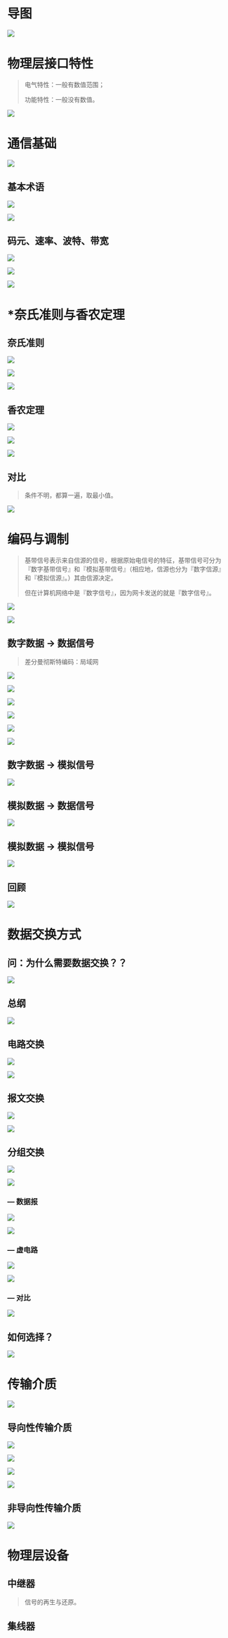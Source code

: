 

# 导图

![](media_PhysicalLayer/001.png)



# 物理层接口特性

> 电气特性：一般有数值范围；
>
> 功能特性：一般没有数值。

![](media_PhysicalLayer/002.png)



# 通信基础

![](media_PhysicalLayer/003.png)

## 基本术语

![](media_PhysicalLayer/004.png)



![](media_PhysicalLayer/005.png)



## 码元、速率、波特、带宽

![](media_PhysicalLayer/006.png)



![](media_PhysicalLayer/007.png)



![](media_PhysicalLayer/008.png)



# *奈氏准则与香农定理

## 奈氏准则

![](media_PhysicalLayer/009.png)



![](media_PhysicalLayer/010.png)



![](media_PhysicalLayer/011.png)



## 香农定理

![](media_PhysicalLayer/012.png)

![](media_PhysicalLayer/013.png)

![](media_PhysicalLayer/014.png)



## 对比

> 条件不明，都算一遍，取最小值。

![](media_PhysicalLayer/015.png)





# 编码与调制

> 基带信号表示来自信源的信号，根据原始电信号的特征，基带信号可分为『数字基带信号』和『模拟基带信号』（相应地，信源也分为『数字信源』和『模拟信源』。）其由信源决定。
>
> 但在计算机网络中是『数字信号』，因为网卡发送的就是『数字信号』。

![](media_PhysicalLayer/016.png)

![](media_PhysicalLayer/017.png)



## 数字数据 -> 数据信号

> 差分曼彻斯特编码：局域网

![](media_PhysicalLayer/018.png)

![](media_PhysicalLayer/019.png)

![](media_PhysicalLayer/020.png)

![](media_PhysicalLayer/021.png)

![](media_PhysicalLayer/023.png)

![](media_PhysicalLayer/024.png)





## 数字数据 -> 模拟信号

![](media_PhysicalLayer/025.png)



## 模拟数据 -> 数据信号

![](media_PhysicalLayer/026.png)



## 模拟数据 -> 模拟信号

![](media_PhysicalLayer/027.png)



## 回顾

![](media_PhysicalLayer/028.png)





# 数据交换方式

## 问：为什么需要数据交换？？

![](media_PhysicalLayer/029.png)



## 总纲

![](media_PhysicalLayer/030.png)



## 电路交换

![](media_PhysicalLayer/031.png)

![](media_PhysicalLayer/032.png)



## 报文交换

![](media_PhysicalLayer/033.png)

![](media_PhysicalLayer/034.png)



## 分组交换

![](media_PhysicalLayer/035.png)

![](media_PhysicalLayer/036.png)



### — 数据报

![](media_PhysicalLayer/038.png)

![](media_PhysicalLayer/039.png)

### — 虚电路

![](media_PhysicalLayer/040.png)

![](media_PhysicalLayer/041.png)



### — 对比

![](media_PhysicalLayer/042.png)



## 如何选择？

![](media_PhysicalLayer/037.png)





# 传输介质

![](media_PhysicalLayer/044.png)





## 导向性传输介质

![](media_PhysicalLayer/045.png)

![](media_PhysicalLayer/046.png)

![](media_PhysicalLayer/047.png)

![](media_PhysicalLayer/048.png)



## 非导向性传输介质

![](media_PhysicalLayer/049.png)





# 物理层设备

## 中继器

> 信号的再生与还原。





## 集线器













